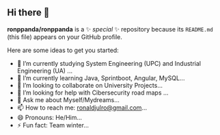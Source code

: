 ## Hi there 👋


**ronppanda/ronppanda** is a ✨ _special_ ✨ repository because its `README.md` (this file) appears on your GitHub profile.

Here are some ideas to get you started:

- 🔭 I’m currently studying System Engineering (UPC) and Industrial Engineering (UA) ...
- 🌱 I’m currently learning Java, Sprintboot, Angular, MySQL...
- 👯 I’m looking to collaborate on University Projects...
- 🤔 I’m looking for help with Cibersecurity road maps ...
- 💬 Ask me about Myself/Mydreams...
- 📫 How to reach me: ronaldjulro@gmail.com...
- 😄 Pronouns: He/Him...
- ⚡ Fun fact: Team winter...

